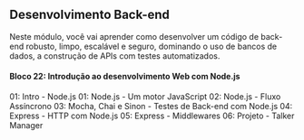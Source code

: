 ## Desenvolvimento Back-end

Neste módulo, você vai aprender como desenvolver um código de back-end robusto, limpo, escalável e seguro, dominando o uso de bancos de dados, a construção de APIs com testes automatizados.

#### Bloco 22: Introdução ao desenvolvimento Web com Node.js

01: Intro - Node.js
01: Node.js - Um motor JavaScript
02: Node.js - Fluxo Assíncrono
03: Mocha, Chai e Sinon - Testes de Back-end com Node.js
04: Express - HTTP com Node.js
05: Express - Middlewares
06: Projeto - Talker Manager
